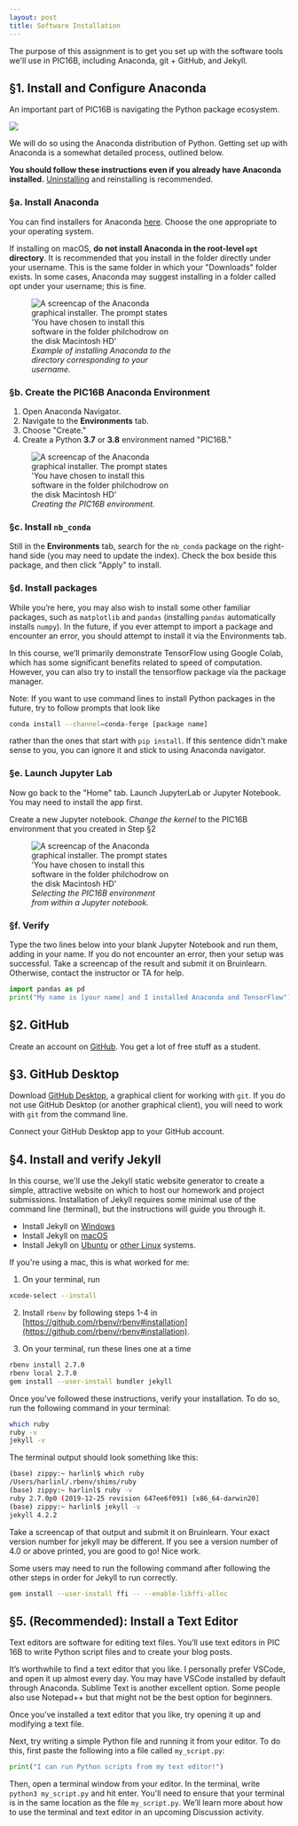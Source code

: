 ```yaml
---
layout: post
title: Software Installation
---
```


The purpose of this assignment is to get you set up with the software tools we'll use in PIC16B, including Anaconda, git + GitHub, and Jekyll. 

## §1. Install and Configure Anaconda

An important part of PIC16B is navigating the Python package ecosystem. 

[![](https://imgs.xkcd.com/comics/python_environment_2x.png)](https://xkcd.com/1987/)

We will do so using the Anaconda distribution of Python. Getting set up with Anaconda is a somewhat detailed process, outlined below. 

**You should follow these instructions even if you already have Anaconda installed.** [Uninstalling](https://docs.anaconda.com/anaconda/install/uninstall/) and reinstalling is recommended. 

### §a. Install Anaconda

You can find installers for Anaconda [here](https://docs.anaconda.com/anaconda/install/). Choose the one appropriate to your operating system. 

If installing on macOS, **do not install Anaconda in the root-level `opt` directory**. It is recommended that you install in the folder directly under your username. This is the same folder in which your "Downloads" folder exists. In some cases, Anaconda may suggest installing in a folder called opt under your username; this is fine.

<figure class="image" style="width:50%">
    <img src="http://philchodrow.github.io/PIC16B/_images/installation-directory.png" alt="A screencap of the Anaconda graphical installer. The prompt states 'You have chosen to install this software in the folder philchodrow on the disk Macintosh HD'">
    <figcaption><i>Example of installing Anaconda to the directory corresponding to your username.</i></figcaption>
</figure>

### §b. Create the PIC16B Anaconda Environment

1. Open Anaconda Navigator. 
2. Navigate to the **Environments** tab. 
3. Choose "Create."
4. Create a Python **3.7** or **3.8** environment named "PIC16B." 

<figure class="image" style="width:50%">
    <img src="http://philchodrow.github.io/PIC16B/_images/create-environment.png" alt="A screencap of the Anaconda graphical installer. The prompt states 'You have chosen to install this software in the folder philchodrow on the disk Macintosh HD'">
    <figcaption><i>Creating the PIC16B environment.</i></figcaption>
</figure>

### §c. Install `nb_conda`

Still in the **Environments** tab, search for the `nb_conda` package on the right-hand side (you may need to update the index). 
Check the box beside this package, and then click "Apply" to install. 

### §d. Install packages 

While you’re here, you may also wish to install some other familiar packages, such as `matplotlib` and `pandas` (installing `pandas` automatically installs `numpy`). In the future, if you ever attempt to import a package and encounter an error, you should attempt to install it via the Environments tab.

In this course, we’ll primarily demonstrate TensorFlow using Google Colab, which has some significant benefits related to speed of computation. However, you can also try to install the tensorflow package via the package manager.

Note: If you want to use command lines to install Python packages in the future, try to follow prompts that look like
```bash
conda install --channel=conda-forge [package name]
```
rather than the ones that start with ```pip install```. If this sentence didn't make sense to you, you can ignore it and stick to using Anaconda navigator.

### §e. Launch Jupyter Lab

Now go back to the "Home" tab. Launch JupyterLab or Jupyter Notebook. You may need to install the app first. 

Create a new Jupyter notebook. *Change the kernel* to the PIC16B environment that you created in Step §2

<figure class="image" style="width:50%">
    <img src="http://philchodrow.github.io/PIC16B/_images/change-kernel.png" alt="A screencap of the Anaconda graphical installer. The prompt states 'You have chosen to install this software in the folder philchodrow on the disk Macintosh HD'">
    <figcaption><i>Selecting the PIC16B environment from within a Jupyter notebook.</i></figcaption>
</figure>

### §f. Verify

Type the two lines below into your blank Jupyter Notebook and run them, adding in your name. If you do not encounter an error, then your setup was successful. Take a screencap of the result and submit it on Bruinlearn. Otherwise, contact the instructor or TA for help. 

```python
import pandas as pd
print("My name is [your name] and I installed Anaconda and TensorFlow")
```

## §2. GitHub

Create an account on [GitHub](https://education.github.com/pack). You get a lot of free stuff as a student.

## §3. GitHub Desktop

Download [GitHub Desktop](https://desktop.github.com/), a graphical client for working with `git`. If you do not use GitHub Desktop (or another graphical client), you will need to work with `git` from the command line. 

Connect your GitHub Desktop app to your GitHub account. 

## §4. Install and verify Jekyll

In this course, we'll use the Jekyll static website generator to create a simple, attractive website on which to host our homework and project submissions. Installation of Jekyll requires some minimal use of the command line (terminal), but the instructions will guide you through it. 

- Install Jekyll on [Windows](https://jekyllrb.com/docs/installation/windows/)
- Install Jekyll on [macOS](https://jekyllrb.com/docs/installation/macos/)
- Install Jekyll on [Ubuntu](https://jekyllrb.com/docs/installation/ubuntu/) or [other Linux](https://jekyllrb.com/docs/installation/other-linux/) systems. 

If you're using a mac, this is what worked for me:

1. On your terminal, run
```bash
xcode-select --install
```

2. Install `rbenv` by following steps 1-4 in [https://github.com/rbenv/rbenv#installation](https://github.com/rbenv/rbenv#installation).

3. On your terminal, run these lines one at a time
```bash
rbenv install 2.7.0 
rbenv local 2.7.0 
gem install --user-install bundler jekyll
```

Once you've followed these instructions, verify your installation. To do so, run the following command in your terminal: 

```bash 
which ruby
ruby -v
jekyll -v
```

The terminal output should look something like this: 

```bash
(base) zippy:~ harlinl$ which ruby
/Users/harlinl/.rbenv/shims/ruby
(base) zippy:~ harlinl$ ruby -v
ruby 2.7.0p0 (2019-12-25 revision 647ee6f091) [x86_64-darwin20]
(base) zippy:~ harlinl$ jekyll -v
jekyll 4.2.2
```
Take a screencap of that output and submit it on Bruinlearn. Your exact version number for jekyll may be different. If you see a version number of 4.0 or above printed, you are good to go! Nice work.

Some users may need to run the following command after following the other steps in order for Jekyll to run correctly.

```bash
gem install --user-install ffi -- --enable-libffi-alloc
```

## §5. (Recommended): Install a Text Editor

Text editors are software for editing text files. You’ll use text editors in PIC 16B to write Python script files and to create your blog posts.

It’s worthwhile to find a text editor that you like. I personally prefer VSCode, and open it up almost every day. You may have VSCode installed by default through Anaconda. Sublime Text is another excellent option. Some people also use Notepad++ but that might not be the best option for beginners.

Once you’ve installed a text editor that you like, try opening it up and modifying a text file.

Next, try writing a simple Python file and running it from your editor. To do this, first paste the following into a file called `my_script.py`:

```Python
print("I can run Python scripts from my text editor!")
```

Then, open a terminal window from your editor. In the terminal, write `python3 my_script.py` and hit enter. You'll need to ensure that your terminal is in the same location as the file `my_script.py`. We’ll learn more about how to use the terminal and text editor in an upcoming Discussion activity.